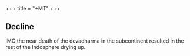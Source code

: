 +++
title = "+MT"
+++

## Decline
IMO the near death of the devadharma in the subcontinent resulted in the rest of the Indosphere drying up.
